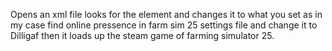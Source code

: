 Opens an xml file looks for the element and changes it to what you set as in my case find online pressence in farm sim 25 settings file and change it to Dilligaf then it loads up the steam game of farming simulator 25.
